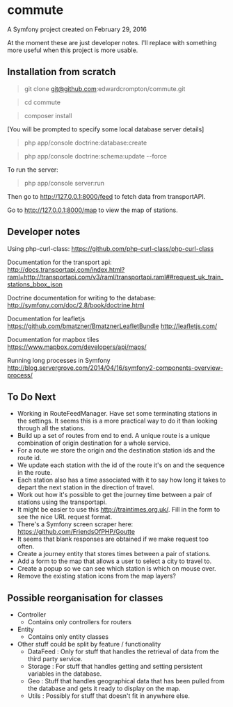 commute
=======

A Symfony project created on February 29, 2016

At the moment these are just developer notes. I'll replace with something more 
useful when this project is more usable.

Installation from scratch
-------------------------

> git clone git@github.com:edwardcrompton/commute.git

> cd commute

> composer install

[You will be prompted to specify some local database server details]

> php app/console doctrine:database:create

> php app/console doctrine:schema:update --force

To run the server:

> php app/console server:run

Then go to http://127.0.0.1:8000/feed to fetch data from transportAPI.

Go to http://127.0.0.1:8000/map to view the map of stations.

Developer notes
---------------

Using php-curl-class:
https://github.com/php-curl-class/php-curl-class

Documentation for the transport api:
http://docs.transportapi.com/index.html?raml=http://transportapi.com/v3/raml/transportapi.raml##request_uk_train_stations_bbox_json

Doctrine documentation for writing to the database:
http://symfony.com/doc/2.8/book/doctrine.html

Documentation for leafletjs
https://github.com/bmatzner/BmatznerLeafletBundle
http://leafletjs.com/

Documentation for mapbox tiles
https://www.mapbox.com/developers/api/maps/

Running long processes in Symfony
http://blog.servergrove.com/2014/04/16/symfony2-components-overview-process/

To Do Next
----------

- Working in RouteFeedManager. Have set some terminating stations in the settings.
It seems this is a more practical way to do it than looking through all the stations.
- Build up a set of routes from end to end. A unique route is a unique combination 
of origin destination for a whole service.
- For a route we store the origin and the destination station ids and the route id.
- We update each station with the id of the route it's on and the sequence in the route.
- Each station also has a time associated with it to say how long it takes to depart 
the next station in the direction of travel.
- Work out how it's possible to get the journey time between a pair of stations
using the transportapi.
- It might be easier to use this http://traintimes.org.uk/. Fill in the form to see the
nice URL request format.
- There's a Symfony screen scraper here: https://github.com/FriendsOfPHP/Goutte
- It seems that blank responses are obtained if we make request too often.
- Create a journey entity that stores times between a pair of stations.
- Add a form to the map that allows a user to select a city to travel to.
- Create a popup so we can see which station is which on mouse over.
- Remove the existing station icons from the map layers?

Possible reorganisation for classes
-----------------------------------

* Controller
     * Contains only controllers for routers
* Entity
     * Contains only entity classes
* Other stuff could be split by feature / functionality
     * DataFeed : Only for stuff that handles the retrieval of data from the third party service.
     * Storage : For stuff that handles getting and setting persistent variables in the database.
     * Geo : Stuff that handles geographical data that has been pulled from the database and gets it ready to display on the map.
     * Utils : Possibly for stuff that doesn't fit in anywhere else.

 
